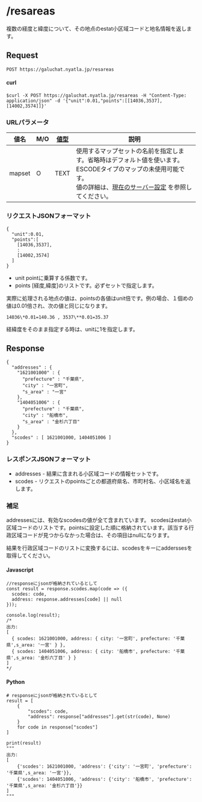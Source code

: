 # /resareas

複数の経度と緯度について、その地点のestat小区域コードと地名情報を返します。


## Request

```
POST https://galuchat.nyatla.jp/resareas
```

#### curl
```
$curl -X POST https://galuchat.nyatla.jp/resareas -H "Content-Type: application/json" -d '{"unit":0.01,"points":[[14036,3537],[14002,3574]]}'
```
### URLパラメータ

|値名|M/O|[値型](../valuetype.md)|説明|
|--|--|--|--|
|mapset|O|TEXT|使用するマップセットの名前を指定します。省略時はデフォルト値を使います。ESCODEタイプのマップの未使用可能です。<br/>値の詳細は、[現在のサーバー設定](../current_setting.md) を参照してください。|



### リクエストJSONフォーマット
```
{
  "unit":0.01,
  "points":[
    [14036,3537],
    :
    [14002,3574]
  ]
}
```

- unit pointに乗算する係数です。
- points \[経度,緯度\]のリストです。必ずセットで指定します。

実際に処理される地点の値は、pointsの各値はunit倍です。例の場合、１個めの値は0.01倍され、次の値と同じになります。
```
14036\*0.01=140.36 , 3537\**0.01=35.37
```
経緯度をそのまま指定する時は、unitに1を指定します。


## Response
```
{
  "addresses" : {
    "1621001000" : {
      "prefecture" : "千葉県",
      "city" : "一宮町",
      "s_area" : "一宮"
    },
    "1404051006" : {
      "prefecture" : "千葉県",
      "city" : "船橋市",
      "s_area" : "金杉六丁目"
    }
  },
  "scodes" : [ 1621001000, 1404051006 ]
}
```

### レスポンスJSONフォーマット

- addresses - 結果に含まれる小区域コードの情報セットです。
- scodes - リクエストのpointsごとの都道府県名、市町村名、小区域名を返します。

### 補足

addressesには、有効なscodesの値が全て含まれています。  scodesはestat小区域コードのリストです。pointsに設定した順に格納されています。該当する行政区域コードが見つからなかった場合は、その項目はnullになります。  

結果を行政区域コードのリストに変換するには、scodesをキーにadderssesを取得してください。

#### Javascript
```
//responseにjsonが格納されているとして
const result = response.scodes.map(code => ({
  scodes: code,
  address: response.addresses[code] || null
}));

console.log(result);
/*
出力:
[
  { scodes: 1621001000, address: { city: '一宮町', prefecture: '千葉県',s_area: '一宮' } },
  { scodes: 1404051006, address: { city: '船橋市', prefecture: '千葉県',s_area: '金杉六丁目' } }
]
*/
```
#### Python

```
# responseにjsonが格納されているとして
result = [
    {
        "scodes": code,
        "address": response["addresses"].get(str(code), None)
    }
    for code in response["scodes"]
]

print(result)
"""
出力:
[
    {'scodes': 1621001000, 'address': {'city': '一宮町', 'prefecture': '千葉県',s_area: '一宮'}},
    {'scodes': 1404051006, 'address': {'city': '船橋市', 'prefecture': '千葉県',s_area: '金杉六丁目'}}
]
"""
```